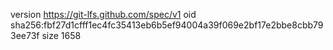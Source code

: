 version https://git-lfs.github.com/spec/v1
oid sha256:fbf27d1cfff1ec4fc35413eb6b5ef94004a39f069e2bf17e2bbe8cbb793ee73f
size 1658

